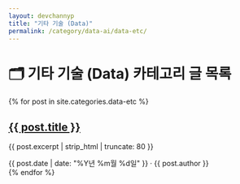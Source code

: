 ```yaml
---
layout: devchannyp
title: "기타 기술 (Data)"
permalink: /category/data-ai/data-etc/
---
```


<h1>🗂️ 기타 기술 (Data) 카테고리 글 목록</h1>

<main class="main-grid">
  <section class="articles">
    {% for post in site.categories.data-etc %}
      <div class="card post-card" data-category="{{ post.categories | join: ' ' }}">
        <div class="card-thumbnail" style="background-image: url('{{ post.thumbnail | default: '/assets/img/default.png' }}')"></div>
        <div class="card-content">
          <h2><a href="{{ post.url }}">{{ post.title }}</a></h2>
          <p>{{ post.excerpt | strip_html | truncate: 80 }}</p>
          <div class="card-meta">{{ post.date | date: "%Y년 %m월 %d일" }} · {{ post.author }}</div>
        </div>
      </div>
    {% endfor %}
  </section>
</main>
